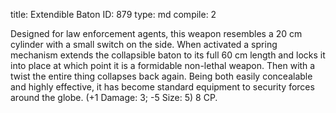 title:          Extendible Baton
ID:             879
type:           md
compile:        2



Designed for law enforcement agents, this weapon resembles a 20 cm cylinder with a small switch on the side. When activated a spring mechanism extends the collapsible baton to its full 60 cm length and locks it into place at which point it is a formidable non-lethal weapon. Then with a twist the entire thing collapses back again. Being both easily concealable and highly effective, it has become standard equipment to security forces around the globe. (+1 Damage: 3; -5 Size: 5) 8 CP.